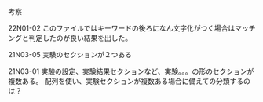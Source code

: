 考察

22N01-02
このファイルではキーワードの後ろになん文字化がつく場合はマッチングと判定したのが良い結果を出した。

21N03-05
実験のセクションが２つある

21N03-01
実験の設定、実験結果セクションなど、実験。。。の形のセクションが複数ある。
配列を使い、実験セクションが複数ある場合に備えての分類するのは？




